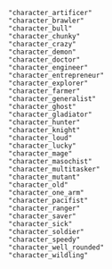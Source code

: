 
	"character_artificer"
	"character_brawler"
	"character_bull"
	"character_chunky"
	"character_crazy"
	"character_demon"
	"character_doctor"
	"character_engineer"
	"character_entrepreneur"
	"character_explorer"
	"character_farmer"
	"character_generalist"
	"character_ghost"
	"character_gladiator"
	"character_hunter"
	"character_knight"
	"character_loud"
	"character_lucky"
	"character_mage"
	"character_masochist"
	"character_multitasker"
	"character_mutant"
	"character_old"
	"character_one_arm"
	"character_pacifist"
	"character_ranger"
	"character_saver"
	"character_sick"
	"character_soldier"
	"character_speedy"
	"character_well_rounded"
	"character_wildling"
